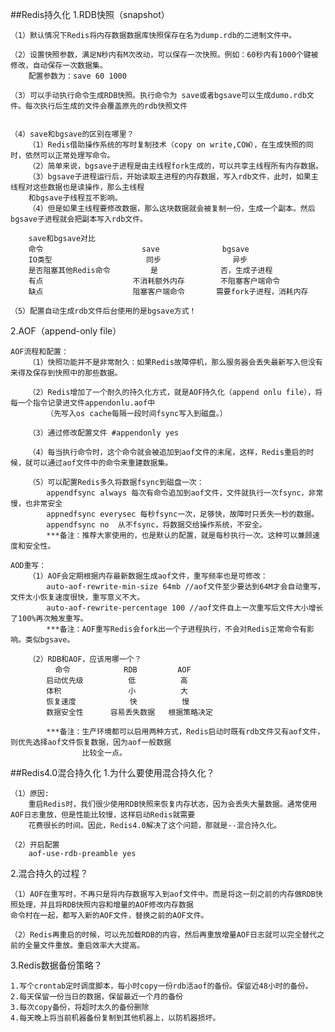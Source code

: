 ##Redis持久化
1.RDB快照（snapshot）

    （1）默认情况下Redis将内存数据数据库快照保存在名为dump.rdb的二进制文件中。
    
    （2）设置快照参数，满足N秒内有M次改动，可以保存一次快照。例如：60秒内有1000个键被修改，自动保存一次数据集。
        配置参数为：save 60 1000 
        
    （3）可以手动执行命令生成RDB快照。执行命令为 save或者bgsave可以生成dumo.rdb文件。每次执行后生成的文件会覆盖原先的rdb快照文件
      
   
    （4）save和bgsave的区别在哪里？
        （1）Redis借助操作系统的写时复制技术（copy on write,COW），在生成快照的同时，依然可以正常处理写命令。
        （2）简单来说，bgsave子进程是由主线程fork生成的，可以共享主线程所有内存数据。
        （3）bgsave子进程运行后，开始读取主进程的内存数据，写入rdb文件，此时，如果主线程对这些数据也是读操作，那么主线程
        和bgsave子线程互不影响。
        （4）但是如果主线程要修改数据，那么这块数据就会被复制一份，生成一个副本。然后bgsave子进程就会把副本写入rdb文件。
        
        save和bgsave对比
        命令                      save              bgsave
        IO类型                     同步                异步
        是否阻塞其他Redis命令         是              否，生成子进程
        有点                    不消耗额外内存        不阻塞客户端命令
        缺点                    阻塞客户端命令       需要fork子进程，消耗内存
        
    （5）配置自动生成rdb文件后台使用的是bgsave方式！
    
2.AOF（append-only file）

    AOF流程和配置：
        （1）快照功能并不是非常耐久：如果Redis故障停机，那么服务器会丢失最新写入但没有来得及保存到快照中的那些数据。
        
        （2）Redis增加了一个耐久的持久化方式，就是AOF持久化（append onlu file），将每一个指令记录进文件appendonlu.aof中
            （先写入os cache每隔一段时间fsync写入到磁盘。）
            
        （3）通过修改配置文件 #appendonly yes 
        
        （4）每当执行命令时，这个命令就会被追加到aof文件的末尾，这样，Redis重启的时候，就可以通过aof文件中的命令来重建数据集。
        
        （5）可以配置Redis多久将数据fsync到磁盘一次：
            appendfsync always 每次有命令追加到aof文件，文件就执行一次fsync，非常慢，也非常安全
            appnedfsync everysec 每秒fsync一次，足够快，故障时只丢失一秒的数据。
            appendfsync no  从不fsync，将数据交给操作系统，不安全。
            ***备注：推荐大家使用的，也是默认的配置，就是每秒执行一次。这种可以兼顾速度和安全性。
            
    AOD重写：
        （1）AOF会定期根据内存最新数据生成aof文件，重写频率也是可修改：
            auto-aof-rewrite-min-size 64mb //aof文件至少要达到64M才会自动重写，文件太小恢复速度很快，重写意义不大。
            auto-aof-rewrite-percentage 100 //aof文件自上一次重写后文件大小增长了100%再次触发重写。
            ***备注：AOF重写Redis会fork出一个子进程执行，不会对Redis正常命令有影响。类似bgsave。
            
        （2）RDB和AOF，应该用哪一个？
              命令            RDB         AOF
            启动优先级          低          高
            体积               小          大
            恢复速度            快          慢
            数据安全性      容易丢失数据   根据策略决定
           
            ***备注：生产环境都可以启用两种方式，Redis启动时既有rdb文件又有aof文件，则优先选择aof文件恢复数据，因为aof一般数据
                    比较全一点。
                    
##Redis4.0混合持久化
1.为什么要使用混合持久化？

    （1）原因:
        重启Redis时，我们很少使用RDB快照来恢复内存状态，因为会丢失大量数据。通常使用AOF日志重放，但是性能比较慢，这样启动Redis就需要
        花费很长的时间。因此，Redis4.0解决了这个问题，那就是--混合持久化。
        
    （2）开启配置
        aof-use-rdb-preamble yes
    
2.混合持久的过程？
    
    （1）AOF在重写时，不再只是将内存数据写入到aof文件中。而是将这一刻之前的内存做RDB快照处理，并且将RDB快照内容和增量的AOF修改内存数据
    命令村在一起，都写入新的AOF文件，替换之前的AOF文件。
    
    （2）Redis再重启的时候，可以先加载RDB的内容，然后再重放增量AOF日志就可以完全替代之前的全量文件重放。重启效率大大提高。
    
3.Redis数据备份策略？

    1.写个crontab定时调度脚本，每小时copy一份rdb活aof的备份。保留近48小时的备份。
    2.每天保留一份当日的数据，保留最近一个月的备份
    3.每次copy备份，将超时太久的备份删除
    4.每天晚上将当前机器备份复制到其他机器上，以防机器损坏。
    
        
















